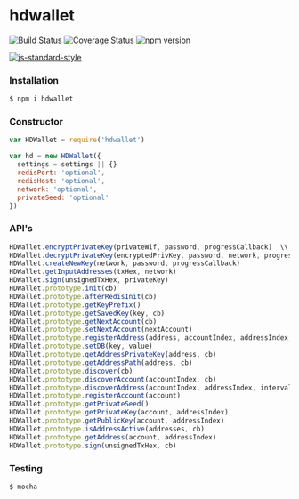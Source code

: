 # hdwallet
[![Build Status](https://travis-ci.org/Colu-platform/hdwallet.svg?branch=master)](https://travis-ci.org/Colu-platform/hdwallet) [![Coverage Status](https://coveralls.io/repos/github/Colu-platform/hdwallet/badge.svg?branch=master)](https://coveralls.io/github/Colu-platform/hdwallet?branch=master) [![npm version](https://badge.fury.io/js/hdwallet.svg)](http://badge.fury.io/js/hdwallet)

[![js-standard-style](https://cdn.rawgit.com/feross/standard/master/badge.svg)](https://github.com/feross/standard)

### Installation

```sh
$ npm i hdwallet
```

### Constructor

```js
var HDWallet = require('hdwallet')

var hd = new HDWallet({
  settings = settings || {}
  redisPort: 'optional',
  redisHost: 'optional',
  network: 'optional',
  privateSeed: 'optional'
})
```

### API's

```js
HDWallet.encryptPrivateKey(privateWif, password, progressCallback)	\\ BIP38
HDWallet.decryptPrivateKey(encryptedPrivKey, password, network, progressCallback)  \\ BIP38
HDWallet.createNewKey(network, password, progressCallback)
HDWallet.getInputAddresses(txHex, network)
HDWallet.sign(unsignedTxHex, privateKey)
HDWallet.prototype.init(cb)
HDWallet.prototype.afterRedisInit(cb)
HDWallet.prototype.getKeyPrefix()
HDWallet.prototype.getSavedKey(key, cb)
HDWallet.prototype.getNextAccount(cb)
HDWallet.prototype.setNextAccount(nextAccount)
HDWallet.prototype.registerAddress(address, accountIndex, addressIndex, change)
HDWallet.prototype.setDB(key, value)
HDWallet.prototype.getAddressPrivateKey(address, cb)
HDWallet.prototype.getAddressPath(address, cb)
HDWallet.prototype.discover(cb)
HDWallet.prototype.discoverAccount(accountIndex, cb)
HDWallet.prototype.discoverAddress(accountIndex, addressIndex, interval, cb)
HDWallet.prototype.registerAccount(account)
HDWallet.prototype.getPrivateSeed()
HDWallet.prototype.getPrivateKey(account, addressIndex)
HDWallet.prototype.getPublicKey(account, addressIndex)
HDWallet.prototype.isAddressActive(addresses, cb)
HDWallet.prototype.getAddress(account, addressIndex)
HDWallet.prototype.sign(unsignedTxHex, cb)
```

### Testing

```sh
$ mocha
```
